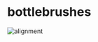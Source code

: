 # bottlebrushes

![alignment](https://user-images.githubusercontent.com/19888110/167401381-72846169-a8ad-46aa-b218-0edd6e2c8570.gif)
